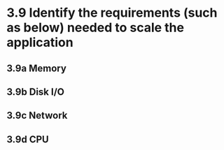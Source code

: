 # 3.9 Identify the requirements (such as below) needed to scale the application

## 3.9a Memory



## 3.9b Disk I/O



## 3.9c Network



## 3.9d CPU
